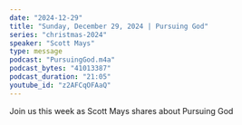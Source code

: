 ```yaml
---
date: "2024-12-29"
title: "Sunday, December 29, 2024 | Pursuing God"
series: "christmas-2024"
speaker: "Scott Mays"
type: message
podcast: "PursuingGod.m4a"
podcast_bytes: "41013387"
podcast_duration: "21:05"
youtube_id: "z2AFCqOFAaQ"
---
```

Join us this week as Scott Mays shares about Pursuing God
